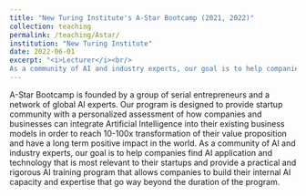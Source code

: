 ```yaml
---
title: "New Turing Institute's A-Star Bootcamp (2021, 2022)"
collection: teaching
permalink: /teaching/Astar/ 
institution: "New Turing Institute"
date: 2022-06-01
excerpt: "<i>Lecturer</i><br/>
As a community of AI and industry experts, our goal is to help companies find AI application and technology that is most relevant to their startups and provide a practical and rigorous AI training program that allows companies to build their internal AI capacity and expertise that go way beyond the duration of the program."
---
```


A-Star Bootcamp is founded by a group of serial entrepreneurs and a network of global AI experts. Our program is designed to provide startup community with a personalized assessment of how companies and businesses can integrate Artificial Intelligence into their existing business models in order to reach 10-100x transformation of their value proposition and have a long term positive impact in the world. As a community of AI and industry experts, our goal is to help companies find AI application and technology that is most relevant to their startups and provide a practical and rigorous AI training program that allows companies to build their internal AI capacity and expertise that go way beyond the duration of the program.